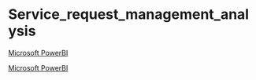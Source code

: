 # Service_request_management_analysis


[Microsoft PowerBI](https://app.powerbi.com/groups/me/reports/37db684a-32c6-416d-8023-276349f04423/ReportSection?experience=power-bi)

[Microsoft PowerBI](https://app.powerbi.com/view?r=eyJrIjoiMzkyNDM4N2UtYWU3Yy00ZjM0LTk4YWYtYzY1M2EwY2I4Y2Q2IiwidCI6ImRmODY3OWNkLWE4MGUtNDVkOC05OWFjLWM4M2VkN2ZmOTVhMCJ9&embedImagePlaceholder=true&pageName=ReportSectione13631e7a8cb93d38b57)

